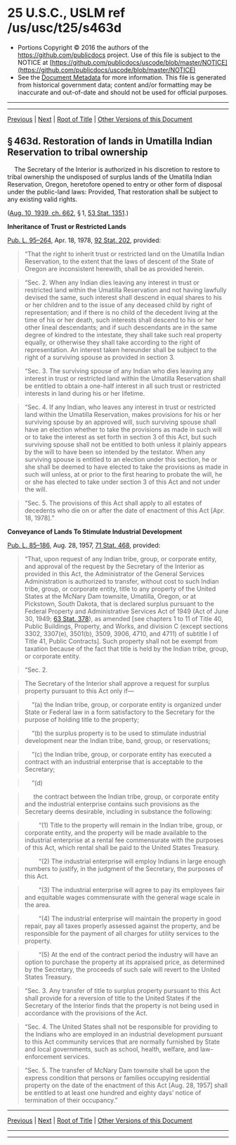 ---
---

# 25 U.S.C., USLM ref /us/usc/t25/s463d

* Portions Copyright © 2016 the authors of the https://github.com/publicdocs project.
  Use of this file is subject to the NOTICE at [https://github.com/publicdocs/uscode/blob/master/NOTICE](https://github.com/publicdocs/uscode/blob/master/NOTICE)
* See the [Document Metadata](././../../../../..//README.md) for more information.
  This file is generated from historical government data; content and/or formatting may be inaccurate and out-of-date and should not be used for official purposes.

----------
----------

[Previous](./../../../../..//us/usc/t25/ch14/schV/m__us_usc_t25_s463c.md) | [Next](./../../../../..//us/usc/t25/ch14/schV/m__us_usc_t25_s463e.md) | [Root of Title](./../../../../../) | [Other Versions of this Document](https://publicdocs.github.io/go/links?ns=uslm&ref=%2Fus%2Fusc%2Ft25%2Fs463d)

## § 463d. Restoration of lands in Umatilla Indian Reservation to tribal ownership

    The Secretary of the Interior is authorized in his discretion to restore to tribal ownership the undisposed of surplus lands of the Umatilla Indian Reservation, Oregon, heretofore opened to entry or other form of disposal under the public-land laws: Provided, That restoration shall be subject to any existing valid rights.

([Aug. 10, 1939, ch. 662][/us/act/1939-08-10/ch662], § 1, [53 Stat. 1351][/us/stat/53/1351].)

 __Inheritance of Trust or Restricted Lands__ 

[Pub. L. 95–264][/us/pl/95/264], Apr. 18, 1978, [92 Stat. 202][/us/stat/92/202], provided: 

> “That the right to inherit trust or restricted land on the Umatilla Indian Reservation, to the extent that the laws of descent of the State of Oregon are inconsistent herewith, shall be as provided herein.

> “Sec. 2. When any Indian dies leaving any interest in trust or restricted land within the Umatilla Reservation and not having lawfully devised the same, such interest shall descend in equal shares to his or her children and to the issue of any deceased child by right of representation; and if there is no child of the decedent living at the time of his or her death, such interests shall descend to his or her other lineal descendants; and if such descendants are in the same degree of kindred to the intestate, they shall take such real property equally, or otherwise they shall take according to the right of representation. An interest taken hereunder shall be subject to the right of a surviving spouse as provided in section 3.

> “Sec. 3. The surviving spouse of any Indian who dies leaving any interest in trust or restricted land within the Umatilla Reservation shall be entitled to obtain a one-half interest in all such trust or restricted interests in land during his or her lifetime.

> “Sec. 4. If any Indian, who leaves any interest in trust or restricted land within the Umatilla Reservation, makes provisions for his or her surviving spouse by an approved will, such surviving spouse shall have an election whether to take the provisions as made in such will or to take the interest as set forth in section 3 of this Act, but such surviving spouse shall not be entitled to both unless it plainly appears by the will to have been so intended by the testator. When any surviving spouse is entitled to an election under this section, he or she shall be deemed to have elected to take the provisions as made in such will unless, at or prior to the first hearing to probate the will, he or she has elected to take under section 3 of this Act and not under the will.

> “Sec. 5. The provisions of this Act shall apply to all estates of decedents who die on or after the date of enactment of this Act \[Apr. 18, 1978\].”

 __Conveyance of Lands To Stimulate Industrial Development__ 

[Pub. L. 85–186][/us/pl/85/186], Aug. 28, 1957, [71 Stat. 468][/us/stat/71/468], provided: 

> “That, upon request of any Indian tribe, group, or corporate entity, and approval of the request by the Secretary of the Interior as provided in this Act, the Administrator of the General Services Administration is authorized to transfer, without cost to such Indian tribe, group, or corporate entity, title to any property of the United States at the McNary Dam townsite, Umatilla, Oregon, or at Pickstown, South Dakota, that is declared surplus pursuant to the Federal Property and Administrative Services Act of 1949 (Act of June 30, 1949; [63 Stat. 378][/us/stat/63/378]), as amended \[see chapters 1 to 11 of Title 40, Public Buildings, Property, and Works, and division C (except sections 3302, 3307(e), 3501(b), 3509, 3906, 4710, and 4711) of subtitle I of Title 41, Public Contracts\]. Such property shall not be exempt from taxation because of the fact that title is held by the Indian tribe, group, or corporate entity.

> “Sec. 2.

>  The Secretary of the Interior shall approve a request for surplus property pursuant to this Act only if—

>     “(a) the Indian tribe, group, or corporate entity is organized under State or Federal law in a form satisfactory to the Secretary for the purpose of holding title to the property;

>     “(b) the surplus property is to be used to stimulate industrial development near the Indian tribe, band, group, or reservations;

>     “(c) the Indian tribe, group, or corporate entity has executed a contract with an industrial enterprise that is acceptable to the Secretary;

>     “(d)

>      the contract between the Indian tribe, group, or corporate entity and the industrial enterprise contains such provisions as the Secretary deems desirable, including in substance the following:

>         “(1) Title to the property will remain in the Indian tribe, group, or corporate entity, and the property will be made available to the industrial enterprise at a rental fee commensurate with the purposes of this Act, which rental shall be paid to the United States Treasury.

>         “(2) The industrial enterprise will employ Indians in large enough numbers to justify, in the judgment of the Secretary, the purposes of this Act.

>         “(3) The industrial enterprise will agree to pay its employees fair and equitable wages commensurate with the general wage scale in the area.

>         “(4) The industrial enterprise will maintain the property in good repair, pay all taxes properly assessed against the property, and be responsible for the payment of all charges for utility services to the property.

>         “(5) At the end of the contract period the industry will have an option to purchase the property at its appraised price, as determined by the Secretary, the proceeds of such sale will revert to the United States Treasury.

> “Sec. 3. Any transfer of title to surplus property pursuant to this Act shall provide for a reversion of title to the United States if the Secretary of the Interior finds that the property is not being used in accordance with the provisions of the Act.

> “Sec. 4. The United States shall not be responsible for providing to the Indians who are employed in an industrial development pursuant to this Act community services that are normally furnished by State and local governments, such as school, health, welfare, and law-enforcement services.

> “Sec. 5. The transfer of McNary Dam townsite shall be upon the express condition that persons or families occupying residential property on the date of the enactment of this Act \[Aug. 28, 1957\] shall be entitled to at least one hundred and eighty days’ notice of termination of their occupancy.”

----------

[Previous](./../../../../..//us/usc/t25/ch14/schV/m__us_usc_t25_s463c.md) | [Next](./../../../../..//us/usc/t25/ch14/schV/m__us_usc_t25_s463e.md) | [Root of Title](./../../../../../) | [Other Versions of this Document](https://publicdocs.github.io/go/links?ns=uslm&ref=%2Fus%2Fusc%2Ft25%2Fs463d)

----------
----------

[/us/act/1939-08-10/ch662]: https://publicdocs.github.io/go/links?ns=uslm&ref=%2Fus%2Fact%2F1939-08-10%2Fch662
[/us/stat/53/1351]: https://publicdocs.github.io/go/links?ns=uslm&ref=%2Fus%2Fstat%2F53%2F1351
[/us/pl/95/264]: https://publicdocs.github.io/go/links?ns=uslm&ref=%2Fus%2Fpl%2F95%2F264
[/us/stat/92/202]: https://publicdocs.github.io/go/links?ns=uslm&ref=%2Fus%2Fstat%2F92%2F202
[/us/pl/85/186]: https://publicdocs.github.io/go/links?ns=uslm&ref=%2Fus%2Fpl%2F85%2F186
[/us/stat/71/468]: https://publicdocs.github.io/go/links?ns=uslm&ref=%2Fus%2Fstat%2F71%2F468
[/us/stat/63/378]: https://publicdocs.github.io/go/links?ns=uslm&ref=%2Fus%2Fstat%2F63%2F378


